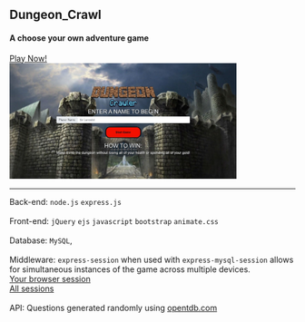 ## Dungeon_Crawl
#### A choose your own adventure game
<a href="https://dungeon-crawl.herokuapp.com">Play Now!</a><br>
<img src="/public/images/logo/main_screen.jpg" alt="picture" width="400px">
<hr>




Back-end: `node.js` `express.js`  <br><br>
Front-end: `jQuery` `ejs` `javascript` `bootstrap` `animate.css` <br><br>
Database: `MySQL`,<br><br>
Middleware: `express-session` when used with `express-mysql-session` allows for simultaneous instances of the game across multiple devices. <br>
<a href="https://dungeon-crawl.herokuapp.com/sessions/yours">Your browser session</a><br>
<a href="https://dungeon-crawl.herokuapp.com/sessions/all">All sessions</a><br><br>
API: Questions generated randomly using <a href="https://opentdb.com/">opentdb.com</a>

